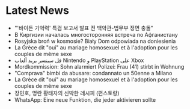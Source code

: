 # Latest News
-  "'바이든 기억력' 특검 보고서 발표 전 백악관-법무부 정면 충돌"
-  В Киргизии началась многосторонняя встреча по Афганистану
-  Rosyjska broń w kosmosie? Biały Dom odpowiada na doniesienia
-  La Grèce dit "oui" au mariage homosexuel et à l'adoption pour les couples de même sexe
-  فل سبنسر يريد ألعاب Nintendo و PlayStation على Xbox
-  Mordkommission: Sohn alarmiert Polizei: Frau (41) stirbt in Wohnung
-  "Comprava" bimbi da abusare: condannato un 50enne a Milano
-  La Grèce dit "oui" au mariage homosexuel et à l'adoption pour les couples de même sexe
-  장민호, 명란 황태자의 신박한 레시피 (편스토랑)
-  WhatsApp: Eine neue Funktion, die jeder aktivieren sollte
